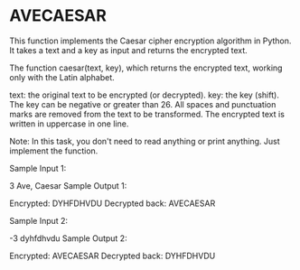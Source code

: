 # AVECAESAR
This function implements the Caesar cipher encryption algorithm in Python. It takes a text and a key as input and returns the encrypted text.


The function caesar(text, key), which returns the encrypted text, working only with the Latin alphabet.

text: the original text to be encrypted (or decrypted).
key: the key (shift). The key can be negative or greater than 26.
All spaces and punctuation marks are removed from the text to be transformed. The encrypted text is written in uppercase in one line.

Note: In this task, you don't need to read anything or print anything. Just implement the function.


Sample Input 1:

3
Ave, Caesar
Sample Output 1:

Encrypted: DYHFDHVDU
Decrypted back: AVECAESAR


Sample Input 2:

-3
dyhfdhvdu
Sample Output 2:

Encrypted: AVECAESAR
Decrypted back: DYHFDHVDU

